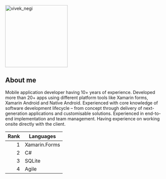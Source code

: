 
<picture>
 
 <source media="(prefers-color-scheme: dark)" height="200px" width="200px" srcset="https://media.licdn.com/dms/image/D4D03AQFkonrdZC2TuQ/profile-displayphoto-shrink_800_800/0/1687799520186?e=1713398400&v=beta&t=YNfBOKoCrkbvPs2sfL-tnddKsfvg5mpFEeCOOy1XcRs">
 <source media="(prefers-color-scheme: light)" height="200px" width="200px" srcset="https://media.licdn.com/dms/image/D4D03AQFkonrdZC2TuQ/profile-displayphoto-shrink_800_800/0/1687799520186?e=1713398400&v=beta&t=YNfBOKoCrkbvPs2sfL-tnddKsfvg5mpFEeCOOy1XcRs">
 <img alt="vivek_negi" height="200px" width="200px" src="https://media.licdn.com/dms/image/D4D03AQFkonrdZC2TuQ/profile-displayphoto-shrink_800_800/0/1687799520186?e=1713398400&v=beta&t=YNfBOKoCrkbvPs2sfL-tnddKsfvg5mpFEeCOOy1XcRs">
</picture>

## About me

Mobile application developer having 10+ years of experience. Developed more than 20+ apps using different platform tools like Xamarin forms, Xamarin Android and Native Android. 
Experienced with core knowledge of software development lifecycle – from concept through delivery of next-generation applications and customisable solutions. Experienced in end-to-end implementation and team management. Having experience on working onsite directly with the client.



| Rank | Languages |
|-----:|---------------|
|     1|    Xamarin.Forms          |
|     2|       C#        |
|     3|         SQLite      |
|     4|         Agile       |




<!--
**viveknegi51288/viveknegi51288** is a ✨ _special_ ✨ repository because its `README.md` (this file) appears on your GitHub profile.

Here are some ideas to get you started:

- 🔭 I’m currently working on ...
- 🌱 I’m currently learning ...
- 👯 I’m looking to collaborate on ...
- 🤔 I’m looking for help with ...
- 💬 Ask me about ...
- 📫 How to reach me: ...
- 😄 Pronouns: ...
- ⚡ Fun fact: ...
-->


